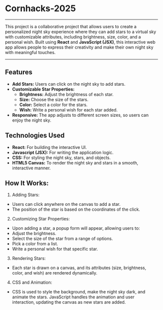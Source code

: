 # Cornhacks-2025
---
This project is a collaborative project that allows users to create a personalized night sky experience where they can add stars to a virtual sky with customizable attributes, including brightness, size, color, and a personal wish. Built using **React** and **JavaScript (JSX)**, this interactive web app allows people to express their creativity and make their own night sky with meaningful touches.

---
## Features
- **Add Stars:** Users can click on the night sky to add stars.
- **Customizable Star Properties:**
  - **Brightness:** Adjust the brightness of each star.
  - **Size:** Choose the size of the stars.
  - **Color:** Select a color for the stars.
  - **Wish:** Write a personal wish for each star added.
- **Responsive:** The app adjusts to different screen sizes, so users can enjoy the night sky.

## Technologies Used
- **React:** For building the interactive UI.
- **Javascript (JSX):** For writing the application logic.
- **CSS:** For styling the night sky, stars, and objects.
- **HTML5 Canvas:** To render the night sky and stars in a smooth, interactive manner.

## How It Works:
1. Adding Stars:
- Users can click anywhere on the canvas to add a star.
- The position of the star is based on the coordinates of the click.
2. Customizing Star Properties:
- Upon adding a star, a popup form will appear, allowing users to:
- Adjust the brightness.
- Select the size of the star from a range of options.
- Pick a color from a list.
- Write a personal wish for that specific star.
3. Rendering Stars:
- Each star is drawn on a canvas, and its attributes (size, brightness, color, and wish) are rendered dynamically.
4. CSS and Animation:
- CSS is used to style the background, make the night sky dark, and animate the stars.
JavaScript handles the animation and user interaction, updating the canvas as new stars are added.
